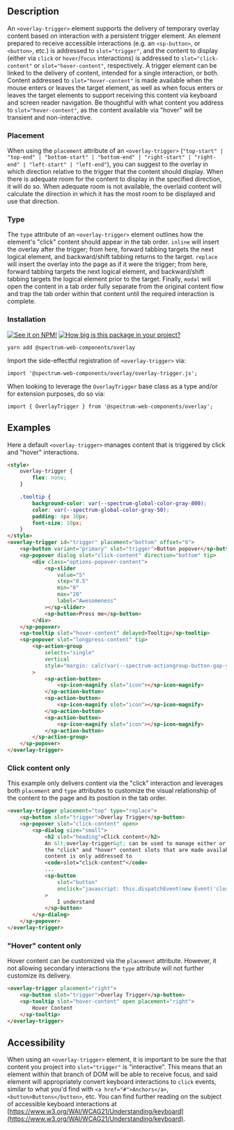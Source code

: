 ## Description

An `<overlay-trigger>` element supports the delivery of temporary overlay content based on interaction with a persistent trigger element. An element prepared to receive accessible interactions (e.g. an `<sp-button>`, or `<button>`, etc.) is addressed to `slot="trigger"`, and the content to display (either via `click` or `hover`/`focus` interactions) is addressed to `slot="click-content"` or `slot="hover-content"`, respectively. A trigger element can be linked to the delivery of content, intended for a single interaction, or both. Content addressed to `slot="hover-content"` is made available when the mouse enters or leaves the target element, as well as when focus enters or leaves the target elements to support receiving this content via keyboard and screen reader navigation. Be thoughtful with what content you address to `slot="hover-content"`, as the content available via "hover" will be transient and non-interactive.

### Placement

When using the `placement` attribute of an `<overlay-trigger>` (`"top-start" | "top-end" | "bottom-start" | "bottom-end" | "right-start" | "right-end" | "left-start" | "left-end"`), you can suggest to the overlay in which direction relative to the trigger that the content should display. When there is adequate room for the content to display in the specified direction, it will do so. When adequate room is not available, the overlaid content will calculate the direction in which it has the most room to be displayed and use that direction.

### Type

The `type` attribute of an `<overlay-trigger>` element outlines how the element's "click" content should appear in the tab order. `inline` will insert the overlay after the trigger; from here, forward tabbing targets the next logical element, and backward/shift tabbing returns to the target. `replace` will insert the overlay into the page as if it were the trigger; from here, forward tabbing targets the next logical element, and backward/shift tabbing targets the logical element prior to the target. Finally, `modal` will open the content in a tab order fully separate from the original content flow and trap the tab order within that content until the required interaction is complete.

### Installation

[![See it on NPM!](https://img.shields.io/npm/v/@spectrum-web-components/meter?style=for-the-badge)](https://www.npmjs.com/package/@spectrum-web-components/overlay)
[![How big is this package in your project?](https://img.shields.io/bundlephobia/minzip/@spectrum-web-components/meter?style=for-the-badge)](https://bundlephobia.com/result?p=@spectrum-web-components/overlay)

```
yarn add @spectrum-web-components/overlay
```

Import the side-effectful registration of `<overlay-trigger>` via:

```
import '@spectrum-web-components/overlay/overlay-trigger.js';
```

When looking to leverage the `OverlayTrigger` base class as a type and/or for extension purposes, do so via:

```
import { OverlayTrigger } from '@spectrum-web-components/overlay';
```

## Examples

Here a default `<overlay-trigger>` manages content that is triggered by click and "hover" interactions.

```html
<style>
    overlay-trigger {
        flex: none;
    }

    .tooltip {
        background-color: var(--spectrum-global-color-gray-800);
        color: var(--spectrum-global-color-gray-50);
        padding: 4px 10px;
        font-size: 10px;
    }
</style>
<overlay-trigger id="trigger" placement="bottom" offset="6">
    <sp-button variant="primary" slot="trigger">Button popover</sp-button>
    <sp-popover dialog slot="click-content" direction="bottom" tip>
        <div class="options-popover-content">
            <sp-slider
                value="5"
                step="0.5"
                min="0"
                max="20"
                label="Awesomeness"
            ></sp-slider>
            <sp-button>Press me</sp-button>
        </div>
    </sp-popover>
    <sp-tooltip slot="hover-content" delayed>Tooltip</sp-tooltip>
    <sp-popover slot="longpress-content" tip>
        <sp-action-group
            selects="single"
            vertical
            style="margin: calc(var(--spectrum-actiongroup-button-gap-y,var(--spectrum-global-dimension-size-100)) / 2);"
        >
            <sp-action-button>
                <sp-icon-magnify slot="icon"></sp-icon-magnify>
            </sp-action-button>
            <sp-action-button>
                <sp-icon-magnify slot="icon"></sp-icon-magnify>
            </sp-action-button>
            <sp-action-button>
                <sp-icon-magnify slot="icon"></sp-icon-magnify>
            </sp-action-button>
        </sp-action-group>
    </sp-popover>
</overlay-trigger>
```

### Click content only

This example only delivers content via the "click" interaction and leverages both `placement` and `type` attributes to customize the visual relationship of the content to the page and its position in the tab order.

```html
<overlay-trigger placement="top" type="replace">
    <sp-button slot="trigger">Overlay Trigger</sp-button>
    <sp-popover slot="click-content" open>
        <sp-dialog size="small">
            <h2 slot="heading">Click content</h2>
            An &lt;overlay-trigger&gt; can be used to manage either or both of
            the "click" and "hover" content slots that are made available. Here,
            content is only addressed to
            <code>slot="click-content"</code>
            ...
            <sp-button
                slot="button"
                onclick="javascript: this.dispatchEvent(new Event('close', {bubbles: true, composed: true}));"
            >
                I understand
            </sp-button>
        </sp-dialog>
    </sp-popover>
</overlay-trigger>
```

### "Hover" content only

Hover content can be customized via the `placement` attribute. However, it not allowing secondary interactions the `type` attribute will not further customize its delivery.

```html
<overlay-trigger placement="right">
    <sp-button slot="trigger">Overlay Trigger</sp-button>
    <sp-tooltip slot="hover-content" open placement="right">
        Hover Content
    </sp-tooltip>
</overlay-trigger>
```

## Accessibility

When using an `<overlay-trigger>` element, it is important to be sure the that content you project into `slot="trigger"` is "interactive". This means that an element within that branch of DOM will be able to receive focus, and said element will appropriately convert keyboard interactions to `click` events, similar to what you'd find with `<a href="#">Anchors</a>`, `<button>Buttons</button>`, etc. You can find further reading on the subject of accessible keyboard interactions at [https://www.w3.org/WAI/WCAG21/Understanding/keyboard](https://www.w3.org/WAI/WCAG21/Understanding/keyboard).
